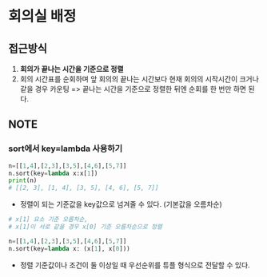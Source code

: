 # 회의실 배정

## 접근방식

1. **회의가 끝나는 시간을 기준으로 정렬**
2. 회의 시간표를 순회하며 앞 회의의 끝나는 시간보다 현재 회의의 시작시간이 크거나 같을 경우 카운팅
   => 끝나는 시간을 기준으로 정렬한 뒤엔 순회를 한 번만 하면 된다.

## NOTE

### sort에서 key=lambda 사용하기

```py
n=[[1,4],[2,3],[3,5],[4,6],[5,7]]
n.sort(key=lambda x:x[1])
print(n)
# [[2, 3], [1, 4], [3, 5], [4, 6], [5, 7]]
```

- 정렬이 되는 기준값을 key값으로 넘겨줄 수 있다. (기본값을 오름차순)

```py
# x[1] 요소 기준 오름차순,
# x[1]이 서로 같을 경우 x[0] 기준 오름차순으로 정렬

n=[[1,4],[2,3],[3,5],[4,6],[5,7]]
n.sort(key=lambda x: (x[1], x[0]))
```

- 정렬 기준값이나 조건이 둘 이상일 때 우선순위를 튜플 형식으로 전달할 수 있다.
